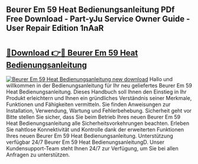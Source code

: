 ## Beurer Em 59 Heat Bedienungsanleitung PDf Free Download - Part-yJu Service Owner Guide - User Repair Edition 1nAaR

# <h2><a href="http://df4mm1.blite.top/?on=Beurer+Em+59+Heat+Bedienungsanleitung">🔗Download 👉🔴 Beurer Em 59 Heat Bedienungsanleitung</a></h2>

[![Beurer Em 59 Heat Bedienungsanleitung new download](https://i.imgur.com/lujVjoI.png)](http://df4mm1.blite.top/?on=Beurer+Em+59+Heat+Bedienungsanleitung)
Hallo und willkommen in der Bedienungsanleitung für Ihr neu geliefertes Beurer Em 59 Heat Bedienungsanleitung. Dieses Handbuch soll Ihnen den Einstieg in Ihr Produkt erleichtern und Ihnen ein gründliches Verständnis seiner Merkmale, Funktionen und Fähigkeiten vermitteln. Sie finden Anweisungen zur Installation, Verwendung, Wartung und Fehlerbehebung. Sicherheit geht vor Bitte stellen Sie sicher, dass Sie beim Betrieb Ihres neuen Beurer Em 59 Heat Bedienungsanleitung alle Sicherheitsvorkehrungen beachten. Erleben Sie nahtlose Konnektivität und Kontrolle dank der erweiterten Funktionen Ihres neuen Beurer Em 59 Heat Bedienungsanleitung. Unterstützung verfügbar 24/7 Beurer Em 59 Heat BedienungsanleitungD. Unser Kundensupport-Team steht Ihnen 24/7 zur Verfügung, um Sie bei allen Anfragen zu unterstützen.

